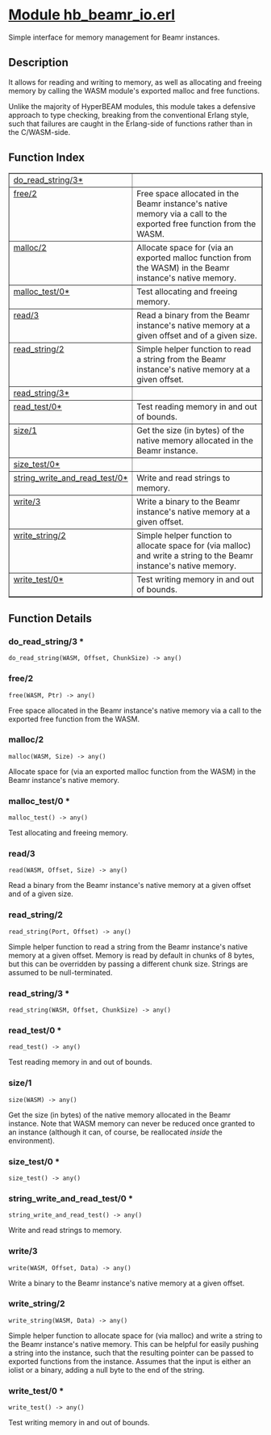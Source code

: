 # [Module hb_beamr_io.erl](https://github.com/permaweb/HyperBEAM/blob/main/src/hb_beamr_io.erl)




Simple interface for memory management for Beamr instances.

<a name="description"></a>

## Description ##

It allows for reading and writing to memory, as well as allocating and
freeing memory by calling the WASM module's exported malloc and free
functions.

Unlike the majority of HyperBEAM modules, this module takes a defensive
approach to type checking, breaking from the conventional Erlang style,
such that failures are caught in the Erlang-side of functions rather than
in the C/WASM-side.<a name="index"></a>

## Function Index ##


<table width="100%" border="1" cellspacing="0" cellpadding="2" summary="function index"><tr><td valign="top"><a href="#do_read_string-3">do_read_string/3*</a></td><td></td></tr><tr><td valign="top"><a href="#free-2">free/2</a></td><td>Free space allocated in the Beamr instance's native memory via a
call to the exported free function from the WASM.</td></tr><tr><td valign="top"><a href="#malloc-2">malloc/2</a></td><td>Allocate space for (via an exported malloc function from the WASM) in
the Beamr instance's native memory.</td></tr><tr><td valign="top"><a href="#malloc_test-0">malloc_test/0*</a></td><td>Test allocating and freeing memory.</td></tr><tr><td valign="top"><a href="#read-3">read/3</a></td><td>Read a binary from the Beamr instance's native memory at a given offset
and of a given size.</td></tr><tr><td valign="top"><a href="#read_string-2">read_string/2</a></td><td>Simple helper function to read a string from the Beamr instance's native
memory at a given offset.</td></tr><tr><td valign="top"><a href="#read_string-3">read_string/3*</a></td><td></td></tr><tr><td valign="top"><a href="#read_test-0">read_test/0*</a></td><td>Test reading memory in and out of bounds.</td></tr><tr><td valign="top"><a href="#size-1">size/1</a></td><td>Get the size (in bytes) of the native memory allocated in the Beamr
instance.</td></tr><tr><td valign="top"><a href="#size_test-0">size_test/0*</a></td><td></td></tr><tr><td valign="top"><a href="#string_write_and_read_test-0">string_write_and_read_test/0*</a></td><td>Write and read strings to memory.</td></tr><tr><td valign="top"><a href="#write-3">write/3</a></td><td>Write a binary to the Beamr instance's native memory at a given offset.</td></tr><tr><td valign="top"><a href="#write_string-2">write_string/2</a></td><td>Simple helper function to allocate space for (via malloc) and write a
string to the Beamr instance's native memory.</td></tr><tr><td valign="top"><a href="#write_test-0">write_test/0*</a></td><td>Test writing memory in and out of bounds.</td></tr></table>


<a name="functions"></a>

## Function Details ##

<a name="do_read_string-3"></a>

### do_read_string/3 * ###

`do_read_string(WASM, Offset, ChunkSize) -> any()`

<a name="free-2"></a>

### free/2 ###

`free(WASM, Ptr) -> any()`

Free space allocated in the Beamr instance's native memory via a
call to the exported free function from the WASM.

<a name="malloc-2"></a>

### malloc/2 ###

`malloc(WASM, Size) -> any()`

Allocate space for (via an exported malloc function from the WASM) in
the Beamr instance's native memory.

<a name="malloc_test-0"></a>

### malloc_test/0 * ###

`malloc_test() -> any()`

Test allocating and freeing memory.

<a name="read-3"></a>

### read/3 ###

`read(WASM, Offset, Size) -> any()`

Read a binary from the Beamr instance's native memory at a given offset
and of a given size.

<a name="read_string-2"></a>

### read_string/2 ###

`read_string(Port, Offset) -> any()`

Simple helper function to read a string from the Beamr instance's native
memory at a given offset. Memory is read by default in chunks of 8 bytes,
but this can be overridden by passing a different chunk size. Strings are
assumed to be null-terminated.

<a name="read_string-3"></a>

### read_string/3 * ###

`read_string(WASM, Offset, ChunkSize) -> any()`

<a name="read_test-0"></a>

### read_test/0 * ###

`read_test() -> any()`

Test reading memory in and out of bounds.

<a name="size-1"></a>

### size/1 ###

`size(WASM) -> any()`

Get the size (in bytes) of the native memory allocated in the Beamr
instance. Note that WASM memory can never be reduced once granted to an
instance (although it can, of course, be reallocated _inside_ the
environment).

<a name="size_test-0"></a>

### size_test/0 * ###

`size_test() -> any()`

<a name="string_write_and_read_test-0"></a>

### string_write_and_read_test/0 * ###

`string_write_and_read_test() -> any()`

Write and read strings to memory.

<a name="write-3"></a>

### write/3 ###

`write(WASM, Offset, Data) -> any()`

Write a binary to the Beamr instance's native memory at a given offset.

<a name="write_string-2"></a>

### write_string/2 ###

`write_string(WASM, Data) -> any()`

Simple helper function to allocate space for (via malloc) and write a
string to the Beamr instance's native memory. This can be helpful for easily
pushing a string into the instance, such that the resulting pointer can be
passed to exported functions from the instance.
Assumes that the input is either an iolist or a binary, adding a null byte
to the end of the string.

<a name="write_test-0"></a>

### write_test/0 * ###

`write_test() -> any()`

Test writing memory in and out of bounds.

